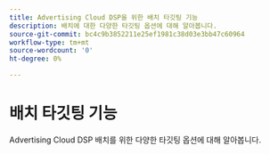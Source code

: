```yaml
---
title: Advertising Cloud DSP을 위한 배치 타깃팅 기능
description: 배치에 대한 다양한 타깃팅 옵션에 대해 알아봅니다.
source-git-commit: bc4c9b3852211e25ef1981c38d03e3bb47c60964
workflow-type: tm+mt
source-wordcount: '0'
ht-degree: 0%

---
```


# 배치 타깃팅 기능

Advertising Cloud DSP 배치를 위한 다양한 타깃팅 옵션에 대해 알아봅니다.

<!--
>[!VIDEO]()
-->
